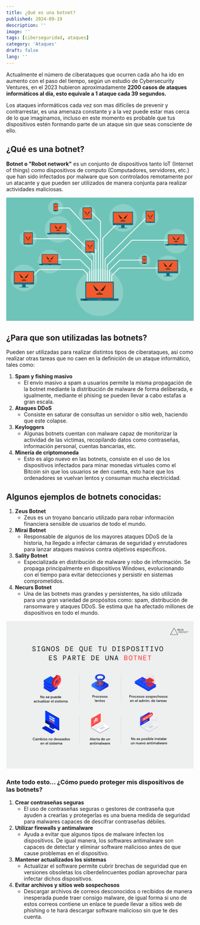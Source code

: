 ```yaml
---
title: ¿Qué es una botnet?
published: 2024-09-19
description: ''
image: ''
tags: [ciberseguridad, ataques]
category: 'Ataques'
draft: false 
lang: ''
---
```


Actualmente el número de ciberataques que ocurren cada año ha ido en aumento con el paso del tiempo, según un estudio de Cybersecurity Ventures, en el 2023 hubieron aproximadamente **2200 casos de ataques informáticos al día, esto equivale a 1 ataque cada 39 segundos.**

Los ataques informáticos cada vez son mas difíciles de prevenir y contrarrestar, es una amenaza constante y a la vez puede estar mas cerca de lo que imaginamos, incluso en este momento es probable que tus dispositivos estén formando parte de un ataque sin que seas consciente de ello.

## ¿Qué es una botnet?

**Botnet o "Robot network"** es un conjunto de dispositivos tanto IoT (Internet of things) como dispositivos de computo (Computadores, servidores, etc.) que han sido infectados por malware que son controlados remotamente por un atacante y que pueden ser utilizados de manera conjunta para realizar actividades maliciosas.

![](img/botnet_blog_title_vacia.png)


## ¿Para que son utilizadas las botnets?

Pueden ser utilizadas para realizar distintos tipos de ciberataques, así como realizar otras tareas que no caen en la definición de un ataque informático, tales como:
1. **Spam y fishing masivo**
   - El envío masivo a spam a usuarios permite la misma propagación de la botnet mediante la distribución de malware de forma deliberada, e igualmente, mediante el phising se pueden llevar a cabo estafas a gran escala.
2. **Ataques DDoS**
   - Consiste en saturar de consultas un servidor o sitio web, haciendo que este colapse.
3. **Keyloggers**
   - Algunas botnets cuentan con malware capaz de monitorizar la actividad de las victimas, recopilando datos como contraseñas, información personal, cuentas bancarias, etc.
4. **Minería de criptomoneda**
   - Esto es algo nuevo en las botnets, consiste en el uso de los dispositivos infectados para minar monedas virtuales como el Bitcoin sin que los usuarios se den cuenta, esto hace que los ordenadores se vuelvan lentos y consuman mucha electricidad. 

## Algunos ejemplos de botnets conocidas:

1. **Zeus Botnet**
   - Zeus es un troyano bancario utilizado para robar información financiera sensible de usuarios de todo el mundo.
2. **Mirai Botnet**
   - Responsable de algunos de  los mayores ataques DDoS de la historia, ha llegado a infectar cámaras de seguridad y enrutadores para lanzar ataques masivos contra objetivos específicos.
3. **Sality Botnet**
   - Especializada en distribución de malware y robo de información. Se propaga principalmente en dispositivos Windows, evolucionando con el tiempo para evitar detecciones y persistir en sistemas comprometidos.
4. **Necurs Botnet**
   - Una de las botnets mas grandes y persistentes, ha sido utilizada para una gran variedad de propósitos como: spam, distribución de ransomware y ataques DDoS. Se estima que ha afectado millones de dispositivos en todo el mundo.

![](img/botnet1.png)


### Ante todo esto... ¿Cómo puedo proteger mis dispositivos de las botnets?

1. **Crear contraseñas seguras**
   - El uso de contraseñas seguras o gestores de contraseña que ayuden a crearlas y protegerlas es una buena medida de seguridad para malwares capaces de descifrar contraseñas débiles. 
2. **Utilizar firewalls y antimalware**
   - Ayuda a evitar que algunos tipos de malware infecten los dispositivos. De igual manera, los softwares antimalware son capaces de detectar y eliminar software malicioso antes de que cause problemas en el dispositivo. 
3. **Mantener actualizados los sistemas**
   - Actualizar el software permite cubrir brechas de seguridad que en versiones obsoletas los ciberdelincuentes podían aprovechar para infectar dichos dispositivos.
4. **Evitar archivos y sitios web sospechosos**
   - Descargar archivos de correos desconocidos o recibidos de manera inesperada puede traer consigo malware, de igual forma si uno de estos correos contiene un enlace te puede llevar a sitios web de phishing o te hará descargar software malicioso sin que te des cuenta.